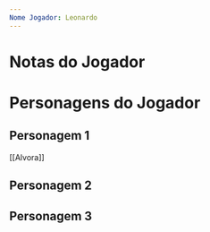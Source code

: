 ```yaml
---
Nome Jogador: Leonardo
---
```

# Notas do Jogador



# Personagens do Jogador

## Personagem 1
[[Alvora]]

## Personagem 2

## Personagem 3
